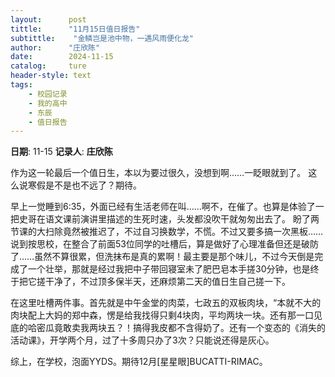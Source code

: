 ```yaml
---
layout:      post
tittle:      "11月15日值日报告"
subtittle:    "金鳞岂是池中物，一遇风雨便化龙"
author:      "庄欣陈"
date:        2024-11-15
catalog:     ture
header-style: text
tags: 
    - 校园记录
    - 我的高中
    - 东辰
    - 值日报告
---
```


**日期**: 11-15
**记录人**: **庄欣陈**

作为这一轮最后一个值日生，本以为要过很久，没想到啊……一眨眼就到了。 这么说寒假是不是也不远了？期待。

早上一觉睡到6:35，外面已经有生活老师在叫……啊不，在催了。也算是体验了一把史哥在语文课前演讲里描述的生死时速，头发都没吹干就匆匆出去了。 盼了两节课的大扫除竟然被推迟了，不过自习换数学，不慌。不过又要多搞一次黑板……说到按思校，在整合了前面53位同学的吐槽后，算是做好了心理准备但还是破防了……虽然不算很累，但洗抹布是真的累啊！最主要是那个味儿，不过今天倒是完成了一个壮举，那就是经过我把中子带回寝室未了肥巴皂本手搓30分钟，也是终于把它搓干净了，不过顶多保半天，还麻烦第二天的值日生自己搓一下。

在这里吐槽两件事。首先就是中午金堂的肉菜，七政五的双板肉块，“本就不大的肉块配上大妈的郑中森，愣是给我找得只剩4块肉，平均两块一块。还有那一口见底的哈密瓜竟敢卖我两块五？！搞得我皮都不含得奶了。还有一个变态的《消失的活动课》，开学两个月，过了十多周只办了3次？只能说还得是灰心。

综上，在学校，泡面YYDS。期待12月[星星眼]BUCATTI-RIMAC。

